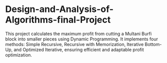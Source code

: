 # Design-and-Analysis-of-Algorithms-final-Project
This project calculates the maximum profit from cutting a Multani Burfi block into smaller pieces using Dynamic Programming. It implements four methods: Simple Recursive, Recursive with Memorization, Iterative Bottom-Up, and Optimized Iterative, ensuring efficient and adaptable profit optimization.
